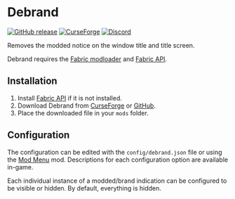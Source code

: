 # Debrand

[![GitHub release](https://img.shields.io/github/release/haykam821/Debrand.svg?style=popout&label=github)](https://github.com/haykam821/Debrand/releases/latest)
[![CurseForge](https://img.shields.io/static/v1?style=popout&label=curseforge&message=project&color=6441A4)](https://www.curseforge.com/minecraft/mc-mods/debrand)
[![Discord](https://img.shields.io/static/v1?style=popout&label=chat&message=discord&color=7289DA)](https://discord.gg/eXcffmW)

Removes the modded notice on the window title and title screen.

Debrand requires the [Fabric modloader](https://fabricmc.net/use/) and [Fabric API](https://www.curseforge.com/minecraft/mc-mods/fabric-api).

## Installation

1. Install [Fabric API](https://www.curseforge.com/minecraft/mc-mods/fabric-api) if it is not installed.
2. Download Debrand from [CurseForge](https://www.curseforge.com/minecraft/mc-mods/debrand/files) or [GitHub](https://github.com/haykam821/Debrand/releases).
3. Place the downloaded file in your `mods` folder.

## Configuration

The configuration can be edited with the `config/debrand.json` file or using the [Mod Menu](https://www.curseforge.com/minecraft/mc-mods/modmenu) mod. Descriptions for each configuration option are available in-game.

Each individual instance of a modded/brand indication can be configured to be visible or hidden. By default, everything is hidden.
